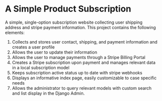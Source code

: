 # A Simple Product Subscription
A simple, single-option subscription website collecting user shipping address and stripe payment information. This project contains the following elements:

1. Collects and stores user contact, shipping, and payment information and creates a user profile
2. Allows the user to update their information
3. Allows the user to manage payments through a Stripe Billing Portal
4. Creates a Stripe subscription upon payment and manages relevant data in a local subscription model
5. Keeps subscription active status up to date with stripe webhooks
6. Displays an informative index page, easily customizable to case specific needs
7. Allows the administrator to query relevant models with custom search and list display in the Django Admin.


